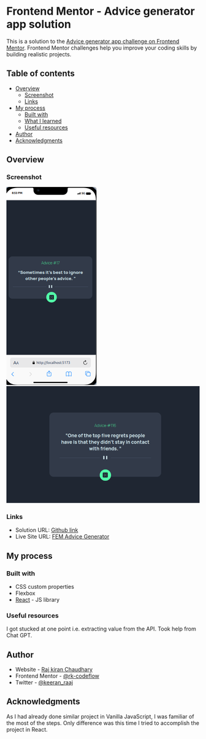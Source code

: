 # Frontend Mentor - Advice generator app solution

This is a solution to the [Advice generator app challenge on Frontend Mentor](https://www.frontendmentor.io/challenges/advice-generator-app-QdUG-13db). Frontend Mentor challenges help you improve your coding skills by building realistic projects.

## Table of contents

- [Overview](#overview)
  - [Screenshot](#screenshot)
  - [Links](#links)
- [My process](#my-process)
  - [Built with](#built-with)
  - [What I learned](#what-i-learned)
  - [Useful resources](#useful-resources)
- [Author](#author)
- [Acknowledgments](#acknowledgments)

## Overview

### Screenshot

![](./public/screenshot.png)
![](./public/screenshot-2.png)

### Links

- Solution URL: [Github link](https://github.com/rk-codeflow/react-advice-generator)
- Live Site URL: [FEM Advice Generator](https://fem-react-advice-generator.netlify.app/)

## My process

### Built with

- CSS custom properties
- Flexbox
- [React](https://reactjs.org/) - JS library

### Useful resources

I got stucked at one point i.e. extracting value from the API. Took help from Chat GPT.

## Author

- Website - [Raj kiran Chaudhary](https://letslearn.hashnode.dev/)
- Frontend Mentor - [@rk-codeflow](https://www.frontendmentor.io/profile/rk-codeflow)
- Twitter - [@keeran_raaj](https://www.twitter.com/keeran_raaj)

## Acknowledgments

As I had already done similar project in Vanilla JavaScript, I was familiar of the most of the steps. Only difference was this time I tried to accomplish the project in React.
